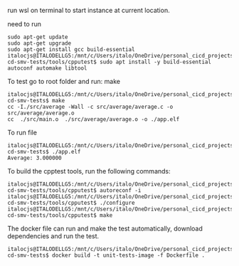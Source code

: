 run wsl on terminal to start instance at current location.

need to run 

```shell
sudo apt-get update
sudo apt-get upgrade
sudo apt-get install gcc build-essential 
italocjs@ITALODELLG5:/mnt/c/Users/italo/OneDrive/personal_cicd_projects/ci-cd-smv-tests/tools/cpputest$ sudo apt install -y build-essential autoconf automake libtool
```

To test go to root folder and run:
make


```shell
italocjs@ITALODELLG5:/mnt/c/Users/italo/OneDrive/personal_cicd_projects/ci-cd-smv-tests$ make
cc -I./src/average -Wall -c src/average/average.c -o src/average/average.o
cc  ./src/main.o  ./src/average/average.o -o ./app.elf 
```

To run file
```shell
italocjs@ITALODELLG5:/mnt/c/Users/italo/OneDrive/personal_cicd_projects/ci-cd-smv-tests$ ./app.elf
Average: 3.000000
```


To build the cpptest tools, run the following commands:
```shell
italocjs@ITALODELLG5:/mnt/c/Users/italo/OneDrive/personal_cicd_projects/ci-cd-smv-tests/tools/cpputest$ autoreconf -i
italocjs@ITALODELLG5:/mnt/c/Users/italo/OneDrive/personal_cicd_projects/ci-cd-smv-tests/tools/cpputest$ ./configure
italocjs@ITALODELLG5:/mnt/c/Users/italo/OneDrive/personal_cicd_projects/ci-cd-smv-tests/tools/cpputest$ make
```


The docker file can run and make the test automatically, download dependencies and run the test.
```shell
italocjs@ITALODELLG5:/mnt/c/Users/italo/OneDrive/personal_cicd_projects/ci-cd-smv-tests$ docker build -t unit-tests-image -f Dockerfile .
```